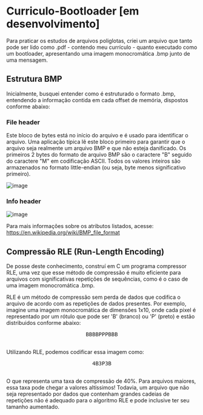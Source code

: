 # Curriculo-Bootloader [em desenvolvimento]
Para praticar os estudos de arquivos poliglotas, criei um arquivo que tanto pode ser lido como .pdf - contendo meu currículo - quanto executado como um bootloader, apresentando uma imagem monocromática .bmp junto de uma mensagem.

## Estrutura BMP

Inicialmente, busquei entender como é estruturado o formato .bmp, entendendo a informação contida em cada offset de memória, dispostos conforme abaixo:


### File header

Este bloco de bytes está no início do arquivo e é usado para identificar o arquivo. Uma aplicação típica lê este bloco primeiro para garantir que o arquivo 
seja realmente um arquivo BMP e que não esteja danificado. Os primeiros 2 bytes do formato de arquivo BMP são o caractere "B" seguido do caractere "M" em codificação ASCII. Todos os valores inteiros são 
armazenados no formato little-endian (ou seja, byte menos significativo primeiro).

![image](https://github.com/LuccaKG/Curriculo-Bootloader/assets/122898459/78266633-337d-481e-897e-7590c6511167)

### Info header
![image](https://github.com/LuccaKG/Curriculo-Bootloader/assets/122898459/dd5449b3-747f-4e39-a41f-28831f9b8612)

Para mais informações sobre os atributos listados, acesse: https://en.wikipedia.org/wiki/BMP_file_format

## Compressão RLE (Run-Length Encoding)

De posse deste conhecimento, construí em C um programa compressor RLE, uma vez que esse método de compressão é muito eficiente para arquivos com significativas repetições de sequências, como
é o caso de uma imagem monocromática .bmp.


RLE é um método de compressão sem perda de dados que codifica o arquivo de acordo com as repetições de dados presentes. Por exemplo, imagine uma imagem monocromática de dimensões 1x10, onde cada pixel é
representado por um rótulo que pode ser 'B' (branco) ou 'P' (preto) e estão distribuidos conforme abaixo:

<pre>
<div align="center">BBBBPPPBBB</div>
</pre>

Utilizando RLE, podemos codificar essa imagem como:

<pre>
<div align="center">4B3P3B</div>
</pre>

O que representa uma taxa de compressão de 40%. Para arquivos maiores, essa taxa pode chegar a valores altíssimos! Todavia, um arquivo que não seja representado por dados que contenham grandes cadeias de repetições não é adequado para o algoritmo RLE e pode inclusive ter seu tamanho aumentado.

